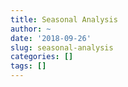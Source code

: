```yaml
---
title: Seasonal Analysis
author: ~
date: '2018-09-26'
slug: seasonal-analysis
categories: []
tags: []
---
```



